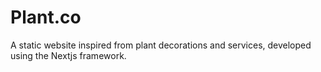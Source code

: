 # Plant.co
A static website inspired from plant decorations and services, developed using the Nextjs framework.
